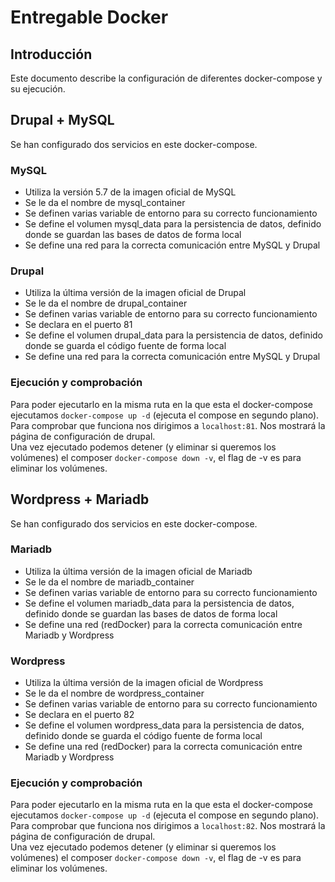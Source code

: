 # Entregable Docker #
## Introducción ##
Este documento describe la configuración de diferentes docker-compose y su ejecución.
## Drupal + MySQL ##
Se han configurado dos servicios en este docker-compose.
### MySQL ###
- Utiliza la versión 5.7 de la imagen oficial de MySQL
- Se le da el nombre de mysql_container
- Se definen varias variable de entorno para su correcto funcionamiento
- Se define el volumen mysql_data para la persistencia de datos, definido donde se guardan las bases de datos de forma local
- Se define una red para la correcta comunicación entre MySQL y Drupal
### Drupal ###
- Utiliza la última versión de la imagen oficial de Drupal
- Se le da el nombre de drupal_container
- Se definen varias variable de entorno para su correcto funcionamiento
- Se declara en el puerto 81
- Se define el volumen drupal_data para la persistencia de datos, definido donde se guarda el código fuente de forma local
- Se define una red para la correcta comunicación entre MySQL y Drupal
### Ejecución y comprobación ###
Para poder ejecutarlo en la misma ruta en la que esta el docker-compose ejecutamos 
`docker-compose up -d` (ejecuta el compose en segundo plano).  
Para comprobar que funciona nos dirigimos a `localhost:81`. Nos mostrará la página de configuración de drupal.  
Una vez ejecutado podemos detener (y eliminar si queremos los volúmenes) el composer `docker-compose down -v`, el flag de -v es para eliminar los volúmenes.
## Wordpress + Mariadb ##
Se han configurado dos servicios en este docker-compose.
### Mariadb ###
- Utiliza la última versión de la imagen oficial de Mariadb
- Se le da el nombre de mariadb_container
- Se definen varias variable de entorno para su correcto funcionamiento
- Se define el volumen mariadb_data para la persistencia de datos, definido donde se guardan las bases de datos de forma local
- Se define una red (redDocker) para la correcta comunicación entre Mariadb y Wordpress
### Wordpress ###
- Utiliza la última versión de la imagen oficial de Wordpress
- Se le da el nombre de wordpress_container
- Se definen varias variable de entorno para su correcto funcionamiento
- Se declara en el puerto 82
- Se define el volumen wordpress_data para la persistencia de datos, definido donde se guarda el código fuente de forma local
- Se define una red (redDocker) para la correcta comunicación entre Mariadb y Wordpress
### Ejecución y comprobación ###
Para poder ejecutarlo en la misma ruta en la que esta el docker-compose ejecutamos 
`docker-compose up -d` (ejecuta el compose en segundo plano).  
Para comprobar que funciona nos dirigimos a `localhost:82`. Nos mostrará la página de configuración de drupal.  
Una vez ejecutado podemos detener (y eliminar si queremos los volúmenes) el composer `docker-compose down -v`, el flag de -v es para eliminar los volúmenes.

